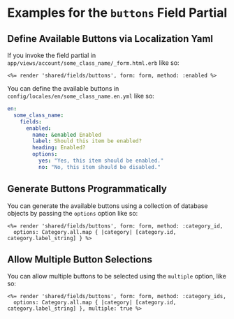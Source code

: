# Examples for the `buttons` Field Partial

## Define Available Buttons via Localization Yaml

If you invoke the field partial in `app/views/account/some_class_name/_form.html.erb` like so:

```erb
<%= render 'shared/fields/buttons', form: form, method: :enabled %>
```

You can define the available buttons in `config/locales/en/some_class_name.en.yml` like so:

```yaml
en:
  some_class_name:
    fields:
      enabled:
        name: &enabled Enabled
        label: Should this item be enabled?
        heading: Enabled?
        options:
          yes: "Yes, this item should be enabled."
          no: "No, this item should be disabled."
```

## Generate Buttons Programmatically

You can generate the available buttons using a collection of database objects by passing the `options` option like so:

```erb
<%= render 'shared/fields/buttons', form: form, method: :category_id,
  options: Category.all.map { |category| [category.id, category.label_string] } %>
```

## Allow Multiple Button Selections

You can allow multiple buttons to be selected using the `multiple` option, like so:

```erb
<%= render 'shared/fields/buttons', form: form, method: :category_ids,
  options: Category.all.map { |category| [category.id, category.label_string] }, multiple: true %>
```
